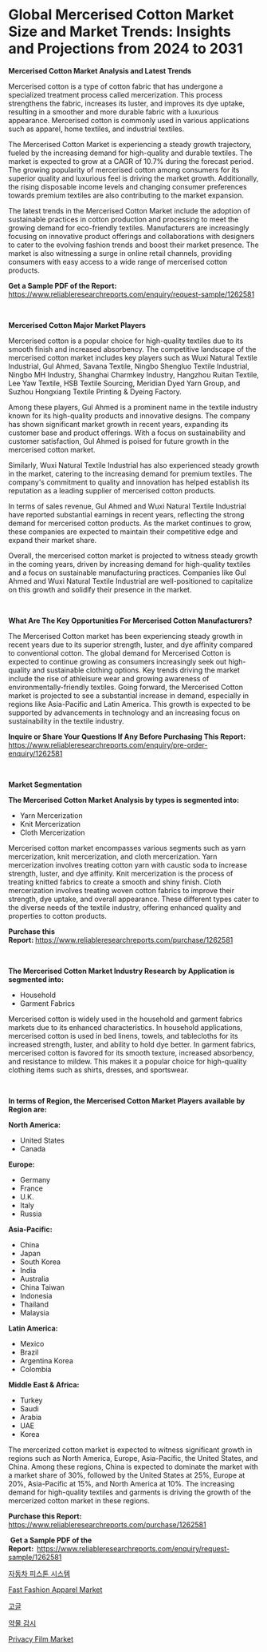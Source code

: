<p><h1>Global Mercerised Cotton Market Size and Market Trends: Insights and Projections from 2024 to 2031</h1></p><p><strong>Mercerised Cotton Market Analysis and Latest Trends</strong></p>
<p><p>Mercerised cotton is a type of cotton fabric that has undergone a specialized treatment process called mercerization. This process strengthens the fabric, increases its luster, and improves its dye uptake, resulting in a smoother and more durable fabric with a luxurious appearance. Mercerised cotton is commonly used in various applications such as apparel, home textiles, and industrial textiles.</p><p>The Mercerised Cotton Market is experiencing a steady growth trajectory, fueled by the increasing demand for high-quality and durable textiles. The market is expected to grow at a CAGR of 10.7% during the forecast period. The growing popularity of mercerised cotton among consumers for its superior quality and luxurious feel is driving the market growth. Additionally, the rising disposable income levels and changing consumer preferences towards premium textiles are also contributing to the market expansion.</p><p>The latest trends in the Mercerised Cotton Market include the adoption of sustainable practices in cotton production and processing to meet the growing demand for eco-friendly textiles. Manufacturers are increasingly focusing on innovative product offerings and collaborations with designers to cater to the evolving fashion trends and boost their market presence. The market is also witnessing a surge in online retail channels, providing consumers with easy access to a wide range of mercerised cotton products.</p></p>
<p><strong>Get a Sample PDF of the Report:&nbsp;</strong> <a href="https://www.reliableresearchreports.com/enquiry/request-sample/1262581">https://www.reliableresearchreports.com/enquiry/request-sample/1262581</a></p>
<p>&nbsp;</p>
<p><strong>Mercerised Cotton Major Market Players</strong></p>
<p><p>Mercerised cotton is a popular choice for high-quality textiles due to its smooth finish and increased absorbency. The competitive landscape of the mercerised cotton market includes key players such as Wuxi Natural Textile Industrial, Gul Ahmed, Savana Textile, Ningbo Shengluo Textile Industrial, Ningbo MH Industry, Shanghai Charmkey Industry, Hangzhou Ruitan Textile, Lee Yaw Textile, HSB Textile Sourcing, Meridian Dyed Yarn Group, and Suzhou Hongxiang Textile Printing & Dyeing Factory.</p><p>Among these players, Gul Ahmed is a prominent name in the textile industry known for its high-quality products and innovative designs. The company has shown significant market growth in recent years, expanding its customer base and product offerings. With a focus on sustainability and customer satisfaction, Gul Ahmed is poised for future growth in the mercerised cotton market.</p><p>Similarly, Wuxi Natural Textile Industrial has also experienced steady growth in the market, catering to the increasing demand for premium textiles. The company's commitment to quality and innovation has helped establish its reputation as a leading supplier of mercerised cotton products.</p><p>In terms of sales revenue, Gul Ahmed and Wuxi Natural Textile Industrial have reported substantial earnings in recent years, reflecting the strong demand for mercerised cotton products. As the market continues to grow, these companies are expected to maintain their competitive edge and expand their market share.</p><p>Overall, the mercerised cotton market is projected to witness steady growth in the coming years, driven by increasing demand for high-quality textiles and a focus on sustainable manufacturing practices. Companies like Gul Ahmed and Wuxi Natural Textile Industrial are well-positioned to capitalize on this growth and solidify their presence in the market.</p></p>
<p>&nbsp;</p>
<p><strong>What Are The Key Opportunities For Mercerised Cotton Manufacturers?</strong></p>
<p><p>The Mercerised Cotton market has been experiencing steady growth in recent years due to its superior strength, luster, and dye affinity compared to conventional cotton. The global demand for Mercerised Cotton is expected to continue growing as consumers increasingly seek out high-quality and sustainable clothing options. Key trends driving the market include the rise of athleisure wear and growing awareness of environmentally-friendly textiles. Going forward, the Mercerised Cotton market is projected to see a substantial increase in demand, especially in regions like Asia-Pacific and Latin America. This growth is expected to be supported by advancements in technology and an increasing focus on sustainability in the textile industry.</p></p>
<p><strong>Inquire or Share Your Questions If Any Before Purchasing This Report:</strong> <a href="https://www.reliableresearchreports.com/enquiry/pre-order-enquiry/1262581">https://www.reliableresearchreports.com/enquiry/pre-order-enquiry/1262581</a></p>
<p>&nbsp;</p>
<p><strong>Market Segmentation</strong></p>
<p><strong>The Mercerised Cotton Market Analysis by types is segmented into:</strong></p>
<p><ul><li>Yarn Mercerization</li><li>Knit Mercerization</li><li>Cloth Mercerization</li></ul></p>
<p><p>Mercerised cotton market encompasses various segments such as yarn mercerization, knit mercerization, and cloth mercerization. Yarn mercerization involves treating cotton yarn with caustic soda to increase strength, luster, and dye affinity. Knit mercerization is the process of treating knitted fabrics to create a smooth and shiny finish. Cloth mercerization involves treating woven cotton fabrics to improve their strength, dye uptake, and overall appearance. These different types cater to the diverse needs of the textile industry, offering enhanced quality and properties to cotton products.</p></p>
<p><strong>Purchase this Report:&nbsp;</strong><a href="https://www.reliableresearchreports.com/purchase/1262581">https://www.reliableresearchreports.com/purchase/1262581</a></p>
<p>&nbsp;</p>
<p><strong>The Mercerised Cotton Market Industry Research by Application is segmented into:</strong></p>
<p><ul><li>Household</li><li>Garment Fabrics</li></ul></p>
<p><p>Mercerised cotton is widely used in the household and garment fabrics markets due to its enhanced characteristics. In household applications, mercerised cotton is used in bed linens, towels, and tablecloths for its increased strength, luster, and ability to hold dye better. In garment fabrics, mercerised cotton is favored for its smooth texture, increased absorbency, and resistance to mildew. This makes it a popular choice for high-quality clothing items such as shirts, dresses, and sportswear.</p></p>
<p>&nbsp;</p>
<p><strong>In terms of Region, the Mercerised Cotton Market Players available by Region are:</strong></p>
<p>
    <p> <strong> North America: </strong>
        <ul>
            <li>United States</li>
            <li>Canada</li>
        </ul>
        </p> 
    <p> <strong> Europe: </strong>
        <ul>
            <li>Germany</li>
            <li>France</li>
            <li>U.K.</li>
            <li>Italy</li>
            <li>Russia</li>
        </ul>
        </p> 
    <p> <strong> Asia-Pacific: </strong>
        <ul>
            <li>China</li>
            <li>Japan</li>
            <li>South Korea</li>
            <li>India</li>
            <li>Australia</li>
            <li>China Taiwan</li>
            <li>Indonesia</li>
            <li>Thailand</li>
            <li>Malaysia</li>
        </ul>
        </p> 
    <p> <strong> Latin America: </strong>
        <ul>
            <li>Mexico</li>
            <li>Brazil</li>
            <li>Argentina Korea</li>
            <li>Colombia</li>
        </ul>
        </p> 
    <p> <strong> Middle East & Africa: </strong>
        <ul>
            <li>Turkey</li>
            <li>Saudi</li>
            <li>Arabia</li>
            <li>UAE</li>
            <li>Korea</li>
        </ul>
    </p>
    </p>
<p><p>The mercerized cotton market is expected to witness significant growth in regions such as North America, Europe, Asia-Pacific, the United States, and China. Among these regions, China is expected to dominate the market with a market share of 30%, followed by the United States at 25%, Europe at 20%, Asia-Pacific at 15%, and North America at 10%. The increasing demand for high-quality textiles and garments is driving the growth of the mercerized cotton market in these regions.</p></p>
<p><strong>Purchase this Report: </strong><a href="https://www.reliableresearchreports.com/purchase/1262581">https://www.reliableresearchreports.com/purchase/1262581</a></p>
<p>&nbsp;<strong>Get a Sample PDF of the Report:&nbsp;&nbsp;</strong><a href="https://www.reliableresearchreports.com/enquiry/request-sample/1262581">https://www.reliableresearchreports.com/enquiry/request-sample/1262581</a></p>
<p><strong></strong></p>
<p><p><a href="https://medium.com/@rudyswaniafgwski56664/%EC%9E%90%EB%8F%99%EC%B0%A8-%ED%94%BC%EC%8A%A4%ED%86%A4-%EC%8B%9C%EC%8A%A4%ED%85%9C-%EC%8B%9C%EC%9E%A5-%EA%B7%9C%EB%AA%A8-cagr-%ED%8A%B8%EB%A0%8C%EB%93%9C-2024-2030-6c2a9f77fcee">자동차 피스톤 시스템</a></p><p><a href="https://github.com/derrinmiltonellis35gcl/Market-Research-Report-List-1/blob/main/fast-fashion-apparel-market.md">Fast Fashion Apparel Market</a></p><p><a href="https://github.com/fredrickeglers/Market-Research-Report-List-1/blob/main/19950495261.md">고글</a></p><p><a href="https://github.com/bunxhcci35271755/Market-Research-Report-List-1/blob/main/15196615260.md">약물 감시</a></p><p><a href="https://github.com/Sherrillcrooksxa8i18ucf2m/Market-Research-Report-List-1/blob/main/privacy-film-market.md">Privacy Film Market</a></p></p>